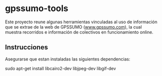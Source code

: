 # gpssumo-tools
Este proyecto reune algunas herramientas vinculadas al uso de información que se extrae de la web de GPSSUMO (www.gpssumo.com), la cual muestra recorridos e información de colectivos en funcionamiento online.

## Instrucciones
Asegurarse que estan instaladas las siguientes dependencias:

sudo apt-get install libcairo2-dev libjpeg-dev libgif-dev
